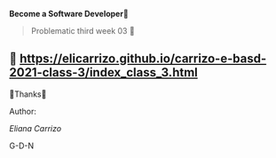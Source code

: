 **Become a Software Developer**🚀

>Problematic third week 03 🔧

📌
 https://elicarrizo.github.io/carrizo-e-basd-2021-class-3/index_class_3.html
------------------------------------
📢Thanks📢

Author:

*Eliana Carrizo*

G-D-N